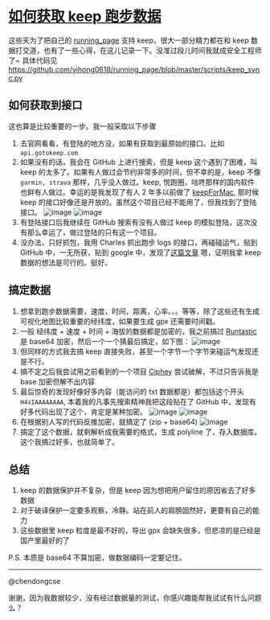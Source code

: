 # [如何获取 keep 跑步数据](https://github.com/yihong0618/gitblog/issues/191)

这些天为了把自己的 [running_page](https://github.com/yihong0618/running_page) 支持 keep，很大一部分精力都在和 keep 数据打交道，也有了一些心得，在这儿记录一下。没准过段儿时间我就成安全工程师了~
具体代码见 https://github.com/yihong0618/running_page/blob/master/scripts/keep_sync.py

## 如何获取到接口
这也算是比较重要的一步。我一般采取以下步骤
1. 去官网看看，有登陆的地方没，如果有获取到最原始的接口。比如 `api.gotokeep.com`
2. 如果没有的话，我会在 GitHub 上进行搜索，但是 keep 这个遇到了困难，叫 keep 的太多了。如果有人做过会节约非常多的时间，但不幸的是，keep 不像 `garmin, strava` 那样，几乎没人做过。keep, 悦跑圈，咕咚那样的国内软件也鲜有人做过。幸运的是我发现了有人 2 年多以前做了 [keepForMac](https://github.com/wodewone/keepForMac), 那时候 keep 的接口好像还是开放的。虽然这个项目已经不能用了，但我找到了登陆接口。
![image](https://user-images.githubusercontent.com/15976103/96837336-d5c4af00-1478-11eb-89d1-7219bda8407a.png)
![image](https://user-images.githubusercontent.com/15976103/96832936-2be22400-1472-11eb-81ee-94f148291c60.png)
3. 有登陆接口后我继续在 GitHub 搜索有没有人做过 keep 的模拟登陆，这次没有那么幸运了，做过登陆的只有这一个项目。
4. 没办法，只好抓包，我用 Charles 抓出跑步 logs 的接口，再碰碰运气，贴到 GitHub 中，一无所获，贴到 google 中，发现了[这篇文章](https://www.kai666666.top/2020/07/14/Keep-APP%E6%8A%80%E6%9C%AF%E7%A0%94%E7%A9%B6/) 嗯，证明我拿 keep 数据的想法是可行的。挺好。
## 搞定数据

1. 想拿到跑步数据需要，速度，时间，距离，心率。。。等等，除了这些还有生成可视化地图比较重要的经纬度，如果要生成 gpx 还需要时间戳。
2. 一般 经纬度 + 速度 + 时间 + 海拔的数据都是加密的，我之前搞过 [Runtastic](https://github.com/yihong0618/Runtastic) 是 base64 加密，然后一个一个猜最后搞定，如下图：
![image](https://user-images.githubusercontent.com/15976103/96838254-3bfe0180-147a-11eb-9ae5-02d461f74d7e.png)
3. 但同样的方式我去搞 keep 直接失败，甚至一个字节一个字节来碰运气发现还是不行。
4. 搞不定之后我尝试用之前看到的一个项目 [Ciphey](https://github.com/Ciphey/Ciphey) 尝试破解，不过只告诉我是 base 加密但解不出内容
5. 最后惊奇的发现好像好多内容（能访问的 txt 数据都是）都包括这个开头 `H4sIAAAAAAAA`, 本着我的凡事先搜索精神我把这段贴在了 GitHub 中，发现有好多代码出现了这个，肯定是某种加密。
![image](https://user-images.githubusercontent.com/15976103/96839102-4cfb4280-147b-11eb-8b39-26bcbf9e2c94.png)
![image](https://user-images.githubusercontent.com/15976103/96839186-69977a80-147b-11eb-88f0-a23e6fb173c8.png)
6. 在根据别人写的代码反推加密，就搞定了 (zip + base64)
![image](https://user-images.githubusercontent.com/15976103/96839309-977cbf00-147b-11eb-8629-274a263ff661.png)
7. 搞定了这个数据，就剩解析成我需要的格式，生成 polyline 了，存入数据库。这个我搞过好多，也就简单了。
## 总结
1. keep 的数据保护并不复杂，但是 keep 因为想把用户留住的原因省去了好多数据
2. 对于破译保护一定要多观察，冷静。站在前人的肩膀固然好，更要有自己的能力
3. 这些数据里 keep 粒度是最不好的，导出 gpx 会缺失很多，但悲凉的是已经是国产里最好的了

P.S. 本质是 base64 不算加密，做数据编码一定要记住。

---

@chendongcse 

谢谢，因为我数据较少，没有经过数据量的测试，你感兴趣能帮我试试有什么问题么？
